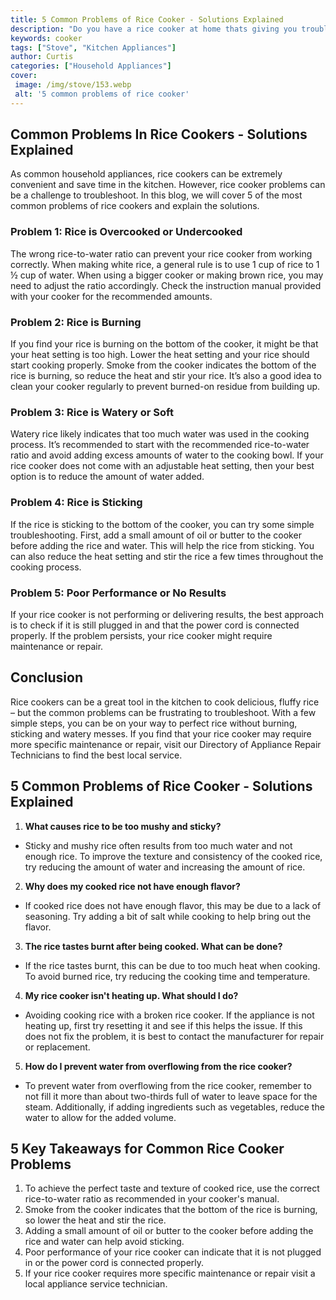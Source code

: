 ```yaml
---
title: 5 Common Problems of Rice Cooker - Solutions Explained
description: "Do you have a rice cooker at home thats giving you trouble In this blogpost find out what the five most common problems are with rice cookers and the simple solutions to get your appliance working again"
keywords: cooker
tags: ["Stove", "Kitchen Appliances"]
author: Curtis
categories: ["Household Appliances"]
cover: 
 image: /img/stove/153.webp
 alt: '5 common problems of rice cooker'
---
```

## Common Problems In Rice Cookers - Solutions Explained

As common household appliances, rice cookers can be extremely convenient and save time in the kitchen. However, rice cooker problems can be a challenge to troubleshoot. In this blog, we will cover 5 of the most common problems of rice cookers and explain the solutions. 

### Problem 1: Rice is Overcooked or Undercooked

The wrong rice-to-water ratio can prevent your rice cooker from working correctly. When making white rice, a general rule is to use 1 cup of rice to 1 ½ cup of water. When using a bigger cooker or making brown rice, you may need to adjust the ratio accordingly. Check the instruction manual provided with your cooker for the recommended amounts. 

### Problem 2: Rice is Burning 

If you find your rice is burning on the bottom of the cooker, it might be that your heat setting is too high. Lower the heat setting and your rice should start cooking properly. Smoke from the cooker indicates the bottom of the rice is burning, so reduce the heat and stir your rice. It’s also a good idea to clean your cooker regularly to prevent burned-on residue from building up.

### Problem 3: Rice is Watery or Soft

Watery rice likely indicates that too much water was used in the cooking process. It’s recommended to start with the recommended rice-to-water ratio and avoid adding excess amounts of water to the cooking bowl. If your rice cooker does not come with an adjustable heat setting, then your best option is to reduce the amount of water added. 

### Problem 4: Rice is Sticking 

If the rice is sticking to the bottom of the cooker, you can try some simple troubleshooting. First, add a small amount of oil or butter to the cooker before adding the rice and water. This will help the rice from sticking. You can also reduce the heat setting and stir the rice a few times throughout the cooking process.

### Problem 5: Poor Performance or No Results

If your rice cooker is not performing or delivering results, the best approach is to check if it is still plugged in and that the power cord is connected properly. If the problem persists, your rice cooker might require maintenance or repair. 

## Conclusion 

Rice cookers can be a great tool in the kitchen to cook delicious, fluffy rice – but the common problems can be frustrating to troubleshoot. With a few simple steps, you can be on your way to perfect rice without burning, sticking and watery messes. If you find that your rice cooker may require more specific maintenance or repair, visit our Directory of Appliance Repair Technicians to find the best local service.

## 5 Common Problems of Rice Cooker - Solutions Explained
1. **What causes rice to be too mushy and sticky?**
 - Sticky and mushy rice often results from too much water and not enough rice. To improve the texture and consistency of the cooked rice, try reducing the amount of water and increasing the amount of rice.

2. **Why does my cooked rice not have enough flavor?**
 - If cooked rice does not have enough flavor, this may be due to a lack of seasoning. Try adding a bit of salt while cooking to help bring out the flavor. 

3. **The rice tastes burnt after being cooked. What can be done?**
 - If the rice tastes burnt, this can be due to too much heat when cooking. To avoid burned rice, try reducing the cooking time and temperature.

4. **My rice cooker isn't heating up. What should I do?**
 - Avoiding cooking rice with a broken rice cooker. If the appliance is not heating up, first try resetting it and see if this helps the issue. If this does not fix the problem, it is best to contact the manufacturer for repair or replacement.

5. **How do I prevent water from overflowing from the rice cooker?**
 - To prevent water from overflowing from the rice cooker, remember to not fill it more than about two-thirds full of water to leave space for the steam. Additionally, if adding ingredients such as vegetables, reduce the water to allow for the added volume.

## 5 Key Takeaways for Common Rice Cooker Problems

1. To achieve the perfect taste and texture of cooked rice, use the correct rice-to-water ratio as recommended in your cooker's manual. 
2. Smoke from the cooker indicates that the bottom of the rice is burning, so lower the heat and stir the rice.
3. Adding a small amount of oil or butter to the cooker before adding the rice and water can help avoid sticking.
4. Poor performance of your rice cooker can indicate that it is not plugged in or the power cord is connected properly. 
5. If your rice cooker requires more specific maintenance or repair visit a local appliance service technician.
